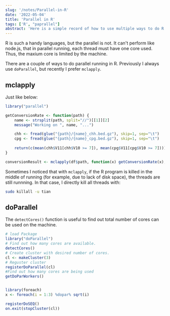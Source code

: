 ```yaml
---
slug: '/notes/Parallel-in-R'
date: '2022-05-04'
title: 'Parallel in R'
tags: ['R', "paprallel"]
abstract: 'Here is a simple record of how to use multiple ways to do R parallel running.'
---
```


R is such a handy languages, but the parallel is not. It can't perform like node.js, that in parallel running, each thread must have one core used. Thus, the maxium core is limited by the machine.

There are a couple of ways to do parallel running in R. Previously I always use `doParallel`, but recently I prefer `mclapply`.

## mclapply

Just like below:

```R
library("parallel")

getConversionRate <- function(path) {
    name <- strsplit(path, split="//")[[1]][2]
    message("Working on ", name, "...")

    chh <- fread(glue("{path}/{name}_chh.bed.gz"), skip=1, sep="\t")
    cpg <- fread(glue("{path}/{name}_cpg.bed.gz"), skip=1, sep="\t")
    
    return(c(mean(chh$V11[chh$V10 >= 7]), mean(cpg$V11[cpg$V10 >= 7])))
}

conversionResult <- mclapply(df$path, function(x) getConversionRate(x), mc.cores = 80)
```

Sometimes I noticed that with `mclapply`, if the R program is killed in the middle of running (for example, due to lack of disk space), the threads are still runnning. In that case, I directly kill all threads with:

```bash
sudo killall -u tian
```

## doParallel

The `detectCores()` function is useful to find out total number of cores can be used on the machine.

```R
# load Package
library("doParallel")
# Find out how many cores are available.
detectCores()
# Create cluster with desired number of cores.
cl <- makeCluster(3)
# Reguster cluster
registerDoParallel(cl)
#Find out how many cores are being used
getDoParWorkers()


library(foreach)
x <- foreach(i = 1:3) %dopar% sqrt(i)

registerDoSEQ()
on.exit(stopCluster(cl))
```
